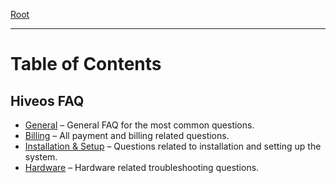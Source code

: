 <span class="kb-breadcrumbs">[Root](/knowledge-base)</span>
____

Table of Contents
=================

## Hiveos FAQ
  - [General](general/general_en.md)
  – General FAQ for the most common questions.
  - [Billing](billing/billing_en.md)
  – All payment and billing related questions.
  - [Installation & Setup]()
  – Questions related to installation and setting up the system.
  - [Hardware]()
  – Hardware related troubleshooting questions.
